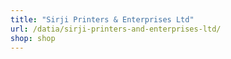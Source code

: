 ```yaml
---
title: "Sirji Printers & Enterprises Ltd"
url: /datia/sirji-printers-and-enterprises-ltd/
shop: shop
---
```

